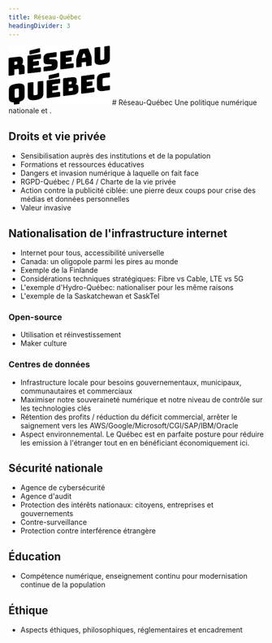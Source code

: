 ```yaml
---
title: Réseau-Québec
headingDivider: 3
---
```

<img src="logo.png" width="200" />
# Réseau-Québec
Une politique numérique nationale et .

## Droits et vie privée
- Sensibilisation auprès des institutions et de la population
- Formations et ressources éducatives
- Dangers et invasion numérique à laquelle on fait face
- RGPD-Québec / PL64 / Charte de la vie privée
- Action contre la publicité ciblée: une pierre deux coups pour crise des médias et données personnelles
- Valeur invasive

## Nationalisation de l'infrastructure internet
- Internet pour tous, accessibilité universelle
- Canada: un oligopole parmi les pires au monde
- Exemple de la Finlande
- Considérations techniques stratégiques: Fibre vs Cable, LTE vs 5G
- L'exemple d'Hydro-Québec: nationaliser pour les même raisons
- L'exemple de la Saskatchewan et SaskTel

### Open-source
- Utilisation et réinvestissement
- Maker culture

### Centres de données
- Infrastructure locale pour besoins gouvernementaux, municipaux, communautaires et commerciaux
- Maximiser notre souveraineté numérique et notre niveau de contrôle sur les technologies clés
- Rétention des profits / réduction du déficit commercial, arrêter le saignement vers les AWS/Google/Microsoft/CGI/SAP/IBM/Oracle
- Aspect environnemental. Le Québec est en parfaite posture pour réduire les emission à l'étranger tout en en bénéficiant économiquement ici. 

## Sécurité nationale
- Agence de cybersécurité
- Agence d'audit
- Protection des intérêts nationaux: citoyens, entreprises et gouvernements
- Contre-surveillance
- Protection contre interférence étrangère

## Éducation
- Compétence numérique, enseignement continu pour modernisation continue de la population

## Éthique
- Aspects éthiques, philosophiques, réglementaires et encadrement